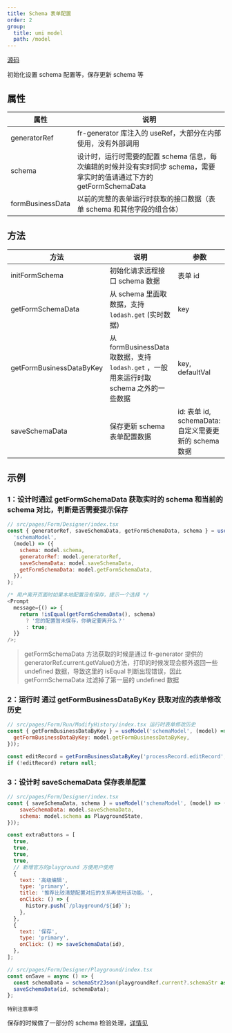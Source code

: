 ```yaml
---
title: Schema 表单配置
order: 2
group:
  title: umi model
  path: /model
---
```


[源码](https://github.com/killdada/you-can-form-render/blob/master/src/models/schemaModel.ts)

初始化设置 schema 配置等，保存更新 schema 等

## 属性

| 属性             | 说明                                                                                                                    |
| ---------------- | ----------------------------------------------------------------------------------------------------------------------- |
| generatorRef     | fr-generator 库注入的 useRef，大部分在内部使用，没有外部调用                                                            |
| schema           | 设计时，运行时需要的配置 schema 信息，每次编辑的时候并没有实时同步 schema，需要拿实时的值请通过下方的 getFormSchemaData |
| formBusinessData | 以前的完整的表单运行时获取的接口数据（表单 schema 和其他字段的组合体）                                                  |

## 方法

| 方法                     | 说明                                                                                   | 参数                                                  |
| ------------------------ | -------------------------------------------------------------------------------------- | ----------------------------------------------------- |
| initFormSchema           | 初始化请求远程接口 schema 数据                                                         | 表单 id                                               |
| getFormSchemaData        | 从 schema 里面取数据，支持 `lodash.get` (实时数据)                                     | key                                                   |
| getFormBusinessDataByKey | 从 formBusinessData 取数据，支持 `lodash.get` ，一般用来运行时取 schema 之外的一些数据 | key, defaultVal                                       |
| saveSchemaData           | 保存更新 schema 表单配置数据                                                           | id: 表单 id, schemaData: 自定义需要更新的 schema 数据 |

## 示例

### 1：设计时通过 getFormSchemaData 获取实时的 schema 和当前的 schema 对比，判断是否需要提示保存

```js
// src/pages/Form/Designer/index.tsx
const { generatorRef, saveSchemaData, getFormSchemaData, schema } = useModel(
  'schemaModel',
  (model) => ({
    schema: model.schema,
    generatorRef: model.generatorRef,
    saveSchemaData: model.saveSchemaData,
    getFormSchemaData: model.getFormSchemaData,
  }),
);

/* 用户离开页面时如果本地配置没有保存，提示一个选择 */
<Prompt
  message={() => {
    return !isEqual(getFormSchemaData(), schema)
      ? '您的配置暂未保存，你确定要离开么？'
      : true;
  }}
/>;
```

> getFormSchemaData 方法获取的时候是通过 fr-generator 提供的 generatorRef.current.getValue()方法，打印的时候发现会额外返回一些 undefined 数据，导致这里的 isEqual 判断出现错误，因此 getFormSchemaData 过滤掉了第一层的 undefined 数据

### 2：运行时 通过 getFormBusinessDataByKey 获取对应的表单修改历史

```js
// src/pages/Form/Run/ModifyHistory/index.tsx 运行时表单修改历史
const { getFormBusinessDataByKey } = useModel('schemaModel', (model) => ({
  getFormBusinessDataByKey: model.getFormBusinessDataByKey,
}));

const editRecord = getFormBusinessDataByKey('processRecord.editRecord', false);
if (!editRecord) return null;
```

### 3：设计时 saveSchemaData 保存表单配置

```js
// src/pages/Form/Designer/index.tsx
const { saveSchemaData, schema } = useModel('schemaModel', (model) => ({
    saveSchemaData: model.saveSchemaData,
    schema: model.schema as PlaygroundState,
}));

const extraButtons = [
  true,
  true,
  true,
  true,
  // 新增官方的playground 方便用户使用
  {
    text: '高级编辑',
    type: 'primary',
    title: '推荐比较清楚配置对应的关系再使用该功能。',
    onClick: () => {
      history.push(`/playground/${id}`);
    },
  },
  {
    text: '保存',
    type: 'primary',
    onClick: () => saveSchemaData(id),
  },
];

// src/pages/Form/Designer/Playground/index.tsx
const onSave = async () => {
  const schemaData = schemaStr2Json(playgroundRef.current?.schemaStr as string, true);
  saveSchemaData(id, schemaData);
};

```

`特别注意事项`

保存的时候做了一部分的 schema 检验处理，[详情见](/code/business/check)
